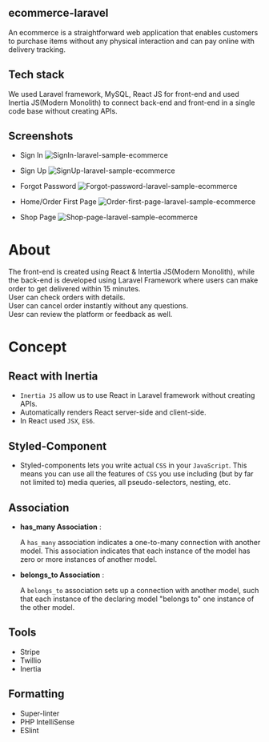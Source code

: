 ## ecommerce-laravel

An ecommerce is a straightforward web application that enables customers to purchase items without any physical interaction and can pay online with delivery tracking.

## Tech stack

We used Laravel framework, MySQL, React JS for front-end and used Inertia JS(Modern Monolith) to connect back-end and front-end in a single code base without creating APIs.

## Screenshots

- Sign In
![SignIn-laravel-sample-ecommerce](https://user-images.githubusercontent.com/113582889/207791714-6df862ef-2949-40ec-b9ed-276c43c3ab40.png)

  
- Sign Up 
![SignUp-laravel-sample-ecommerce](https://user-images.githubusercontent.com/113582889/207786949-b704b1cb-2d25-4494-94e7-a841cf53616c.png)

- Forgot Password
![Forgot-password-laravel-sample-ecommerce](https://user-images.githubusercontent.com/113582889/207791452-9cca5e6a-1cb5-42a2-a37a-8346438f794d.png)


- Home/Order First Page
![Order-first-page-laravel-sample-ecommerce](https://user-images.githubusercontent.com/113582889/207787505-e77aef8f-7069-4099-9f8e-b0355f61b4fa.png)

- Shop Page 
![Shop-page-laravel-sample-ecommerce](https://user-images.githubusercontent.com/113582889/207787876-22ce0e4c-0e84-4d05-89b4-82870d08594f.png)


# About 

The front-end is created using React &
Intertia JS(Modern Monolith), while the back-end is developed using Laravel Framework where users can make order to get delivered within 15 minutes.<br/>
User can check orders with details.<br/>
User can cancel order instantly without any questions.<br/>
Uesr can review the platform or feedback as well.


# Concept

## React with Inertia

- `Inertia JS` allow us to use React in Laravel framework without creating APIs.
- Automatically renders React server-side and client-side.
- In React used `JSX`, `ES6`.


## Styled-Component
- Styled-components lets you write actual `CSS` in your `JavaScript`. This means you can use all the features of `CSS` you use including (but by far not limited to) media queries, all pseudo-selectors, nesting, etc.


## Association

- **has_many Association** :

  A `has_many` association indicates a one-to-many connection with another model. This association indicates that   each instance of the model has zero or more instances of another model.
  
- **belongs_to Association** :

  A `belongs_to` association sets up a connection with another model, such that each instance of the declaring model "belongs to" one instance of the other model.


## Tools 

  - Stripe
  - Twillio
  - Inertia 


## Formatting

  - Super-linter
  - PHP IntelliSense
  - ESlint

